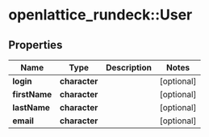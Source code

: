 # openlattice_rundeck::User

## Properties
Name | Type | Description | Notes
------------ | ------------- | ------------- | -------------
**login** | **character** |  | [optional] 
**firstName** | **character** |  | [optional] 
**lastName** | **character** |  | [optional] 
**email** | **character** |  | [optional] 


